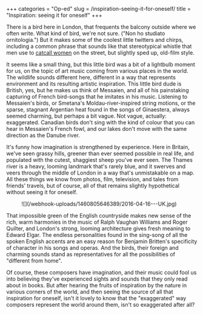 +++
categories = "Op-ed"
slug = /inspiration-seeing-it-for-oneself/
title = "Inspiration: seeing it for oneself"
+++

There is a bird here in London, that frequents the balcony outside where we often write. What kind of bird, we're not sure. ("Non ho studiato ornitologia.") But it makes some of the coolest little twitters and chirps, including a common phrase that sounds like that stereotypical whistle that men use to [catcall women](https://www.youtube.com/watch?v=Ydx7BsjOAoY) on the street, but slightly sped up, old-film style.

It seems like a small thing, but this little bird was a bit of a lightbulb moment for us, on the topic of art music coming from various places in the world. The wildlife sounds different here, different in a way that represents environment and its resulting artistic inspiration. This little bird dude is British, yes, but he makes us think of Messaien, and all of his painstaking capturing of French bird-songs that he imitates in his music. Listening to Messaien's birds, or Smetana's Moldau-river-inspired string motions, or the sparse, stagnant Argentian heat found in the songs of Ginaestera, always seemed charming, but perhaps a bit vague. Not vague, actually: exaggerated. Canadian birds don't sing with the kind of colour that you can hear in Messaien's French fowl, and our lakes don't move with the same direction as the Danube river.

It's funny how imagination is strengthened by experience. Here in Britain, we've seen grassy hills, greener than ever seemed possible in real life, and populated with the cutest, shaggiest sheep you've ever seen. The Thames river is a heavy, looming landmark that's rarely blue, and it swerves and veers through the middle of London in a way that's unmistakable on a map. All these things we know from photos, film, television, and tales from friends' travels, but of course, all of that remains slightly hypothetical without seeing it for oneself.

<figure data-type="image">
![](/webhook-uploads/1460805646389/2016-04-16---UK.jpg)
</figure>

That impossible green of the English countryside makes new sense of the rich, warm harmonies in the music of Ralph Vaughan Williams and Roger Quilter, and London's strong, looming architecture gives fresh meaning to Edward Elgar. The endless personalities found in the sing-song of all the spoken English accents are an easy reason for Benjamin Britten's specificity of character in his songs and operas. And the birds, their foreign and charming sounds stand as representatives for all the possibilities of "different from home". 

Of course, these composers have imagination, and their music could fool us into believing they've experienced sights and sounds that they only read about in books. But after hearing the fruits of inspiration by the nature in various corners of the world, and then seeing the source of all that inspiration for oneself, isn't it lovely to know that the "exaggerated" way composers represent the world around them, isn't so exaggerated after all?

